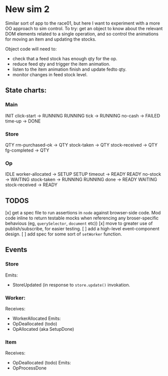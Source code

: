 # New sim 2

Similar sort of app to the race01, but here I want to experiment with a more OO approach to sim control. To try: get an object to know about the relevant DOM elements related to a single operation, and so control the animations for moving an item and updating the stocks.

Object code will need to:
- check that a feed stock has enough qty for the op.
- reduce feed qty and trigger the item animation.
- listen to the item animation finish and update fedto qty.
- monitor changes in feed stock level.

## State charts:
### Main
INIT
  click-start -> RUNNING
RUNNING
  tick -> RUNNING
  no-cash -> FAILED
  time-up -> DONE

### Store
QTY
  rm-purchased-ok -> QTY
  stock-taken -> QTY
  stock-received -> QTY
  fg-completed -> QTY

### Op
IDLE
  worker-allocated -> SETUP
SETUP
  timeout -> READY
READY
  no-stock -> WAITING
  stock-taken -> RUNNING
RUNNING
  done -> READY
WAITING
  stock-received -> READY

## TODOS
[x] get a spec file to run assertions in `node` against browser-side code. Mod code inline to return testable mocks when referencing any broser-specific behavious (eg, `querySelector`, `document` etc))
[x] move to greater use of publish/subscribe, for easier testing.
[ ] add a high-level event-component design.
[ ] add spec for some sort of `setWorker` function.

## Events
### Store
Emits:
- StoreUpdated (in response to `store.update()` invokation.

### Worker:
Receives:
- WorkerAllocated
Emits:
- OpDeallocated (todo)
- OpAllocated (aka SetupDone)

### Item
Receives:
- OpDeallocated (todo)
Emits:
- OpProcessDone